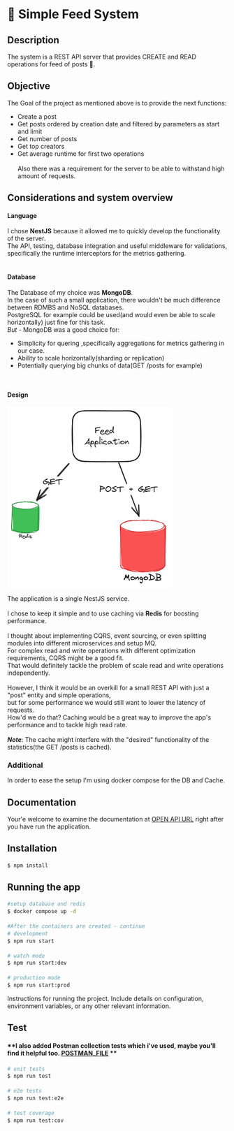 #  📝 Simple Feed System 

## Description

The system is a REST API server that provides CREATE and READ operations for feed of posts 🏣.

## Objective

The Goal of the project as mentioned above is to provide the next functions:

- Create a post
- Get posts ordered by creation date and filtered by parameters as start and limit
- Get number of posts
- Get top creators
- Get average runtime for first two operations
  <br><br>
  Also there was a requirement for the server to be able to withstand high amount of requests.

## Considerations and system overview

#### Language

I chose **NestJS** because it allowed me to quickly develop the functionality of the server.
<br>The API, testing, database integration and useful middleware for validations,
specifically the runtime interceptors for the metrics gathering.<br><br>

#### Database

The Database of my choice was **MongoDB**.<br>
In the case of such a small application, there wouldn't be much difference between RDMBS and NoSQL databases.<br>
PostgreSQL for example could be used(and would even be able to scale horizontally) just fine for this task.<br>
_But_  - MongoDB was a good choice for:<br>

- Simplicity for quering ,specifically aggregations for metrics gathering in our case.
- Ability to scale horizontally(sharding or replication)
- Potentially querying big chunks of data(GET /posts for example)
<br> 

#### Design

![Diagram](Diagram.png)

The application is a single NestJS service.<br><br>
I chose to keep it simple and to use caching via **Redis** for boosting performance.<br><br>
I thought about implementing CQRS, event sourcing, or even splitting modules into different microservices and setup MQ.<br>
For complex read and write operations with different optimization requirements, CQRS might be a good fit. <br>
That would definitely tackle the problem of scale read and write operations independently.<br><br>
However, I think it would be an overkill for a small REST API with just a "post" entity and simple operations,<br>
but for some performance we would still want to lower the latency of requests.<br>
How'd we do that? Caching would be a great way to improve the app's performance and to tackle high read rate.<br>
<br>
**_Note_**: The cache might interfere with the "desired" functionality of the statistics(the GET /posts is cached).

### Additional

In order to ease the setup I'm using docker compose for the DB and Cache.

## Documentation

Your'e welcome to examine the documentation at [OPEN API URL]
right after you have run the application.

## Installation

```bash
$ npm install
```

## Running the app

```bash
#setup database and redis
$ docker compose up -d

#After the containers are created - continue
# development
$ npm run start

# watch mode
$ npm run start:dev

# production mode
$ npm run start:prod
```
Instructions for running the project. Include details on configuration, environment variables, or any other relevant information.

## Test
 #### **I also added Postman collection tests which i've used, maybe you'll find it helpful too. [POSTMAN_FILE] **

```bash
# unit tests
$ npm run test

# e2e tests
$ npm run test:e2e

# test coverage
$ npm run test:cov
```

 [OPEN API URL]: localhost:3000/api
 [POSTMAN_FILE]: feed-api-calls.postman_collection.json